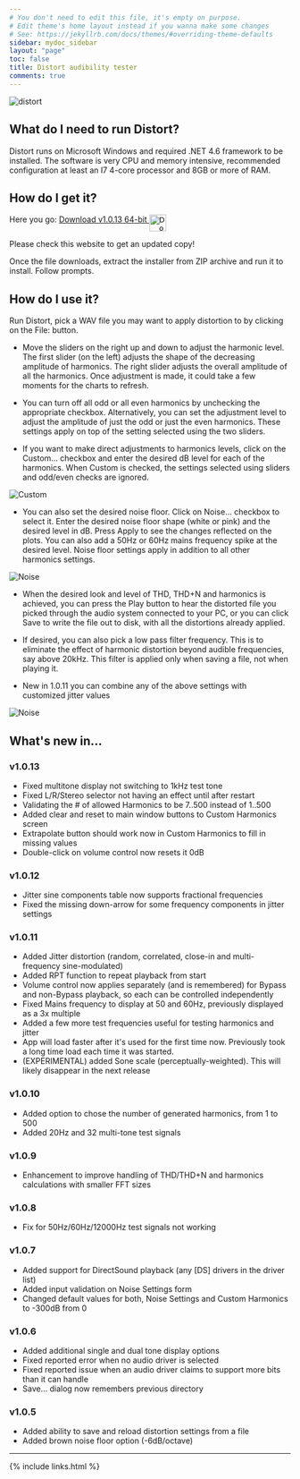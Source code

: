 ```yaml
---
# You don't need to edit this file, it's empty on purpose.
# Edit theme's home layout instead if you wanna make some changes
# See: https://jekyllrb.com/docs/themes/#overriding-theme-defaults
sidebar: mydoc_sidebar
layout: "page"
toc: false
title: Distort audibility tester
comments: true
---
```


![distort](images/distort1.png)

## What do I need to run Distort?
Distort runs on Microsoft Windows and required .NET 4.6 framework to be installed.
The software is very CPU and memory intensive, recommended configuration at least an I7 4-core processor and 8GB or more of RAM.


## How do I get it?
Here you go:
<a href="DistortSetup.zip">Download v1.0.13 64-bit <input type="image" id="download" alt="Download" src="images/windows-logo.png" width="30" align="top" />   </a>


Please check this website to get an updated copy!

Once the file downloads, extract the installer from ZIP archive and run it to install. Follow prompts.


## How do I use it?

Run Distort, pick a WAV file you may want to apply distortion to by clicking on the File: button. 

* Move the sliders on the right up and down to adjust the harmonic level. The first slider (on the left) adjusts the shape of the decreasing amplitude of harmonics. The right slider adjusts the overall amplitude of all the harmonics. Once adjustment is made, it could take a few moments for the charts to refresh.

* You can turn off all odd or all even harmonics by unchecking the appropriate checkbox. Alternatively, you can set the adjustment level to adjust the amplitude of just the odd or just the even harmonics. These settings apply on top of the setting selected using the two sliders.

* If you want to make direct adjustments to harmonics levels, click on the Custom... checkbox and enter the desired dB level for each of the harmonics. When Custom is checked, the settings selected using sliders and odd/even checks are ignored.

![Custom](images/distort2.png)

* You can also set the desired noise floor. Click on Noise... checkbox to select it. Enter the desired noise floor shape (white or pink) and the desired level in dB. Press Apply to see the changes reflected on the plots. You can also add a 50Hz or 60Hz mains frequency spike at the desired level. Noise floor settings apply in addition to all other harmonics settings.

![Noise](images/distort3.png)

* When the desired look and level of THD, THD+N and harmonics is achieved, you can press the Play button to hear the distorted file you picked through the audio system connected to your PC, or you can click Save to write the file out to disk, with all the distortions already applied.

* If desired, you can also pick a low pass filter frequency. This is to eliminate the effect of harmonic distortion beyond audible frequencies, say above 20kHz. This filter is applied only when saving a file, not when playing it.

* New in 1.0.11 you can combine any of the above settings with customized jitter values

![Noise](images/distort4.png)



## What's new in...

### v1.0.13
* Fixed multitone display not switching to 1kHz test tone
* Fixed L/R/Stereo selector not having an effect until after restart
* Validating the # of allowed Harmonics to be 7..500 instead of 1..500
* Added clear and reset to main window buttons to Custom Harmonics screen
* Extrapolate button should work now in Custom Harmonics to fill in missing values
* Double-click on volume control now resets it 0dB

### v1.0.12
* Jitter sine components table now supports fractional frequencies
* Fixed the missing down-arrow for some frequency components in jitter settings

### v1.0.11
* Added Jitter distortion (random, correlated, close-in and multi-frequency sine-modulated)
* Added RPT function to repeat playback from start
* Volume control now applies separately (and is remembered) for Bypass and non-Bypass playback, so each can be controlled independently
* Fixed Mains frequency to display at 50 and 60Hz, previously displayed as a 3x multiple
* Added a few more test frequencies useful for testing harmonics and jitter
* App will load faster after it's used for the first time now. Previously took a long time load each time it was started.
* (EXPERIMENTAL) added Sone scale (perceptually-weighted). This will likely disappear in the next release

### v1.0.10
* Added option to chose the number of generated harmonics, from 1 to 500
* Added 20Hz and 32 multi-tone test signals

### v1.0.9
* Enhancement to improve handling of THD/THD+N and harmonics calculations with smaller FFT sizes

### v1.0.8
* Fix for 50Hz/60Hz/12000Hz test signals not working

### v1.0.7
* Added support for DirectSound playback (any \[DS\] drivers in the driver list)
* Added input validation on Noise Settings form
* Changed default values for both, Noise Settings and Custom Harmonics to -300dB from 0

### v1.0.6
* Added additional single and dual tone display options
* Fixed reported error when no audio driver is selected
* Fixed reported issue when an audio driver claims to support more bits than it can handle
* Save... dialog now remembers previous directory

### v1.0.5
* Added ability to save and reload distortion settings from a file
* Added brown noise floor option (-6dB/octave)


___
{% include links.html %}
